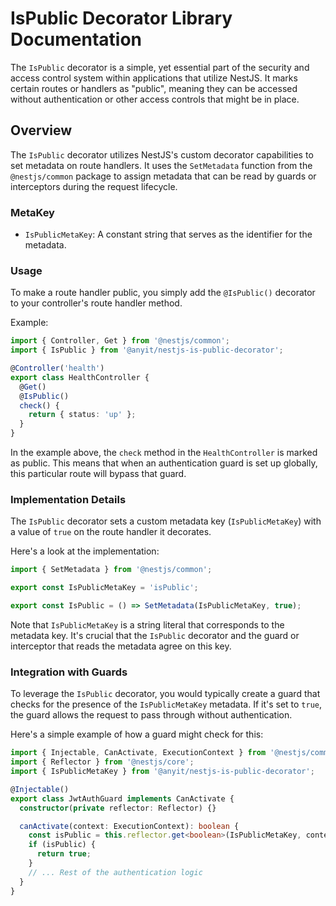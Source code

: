 # IsPublic Decorator Library Documentation

The `IsPublic` decorator is a simple, yet essential part of the security and access control system within applications
that utilize NestJS. It marks certain routes or handlers as "public", meaning they can be accessed without
authentication or other access controls that might be in place.

## Overview

The `IsPublic` decorator utilizes NestJS's custom decorator capabilities to set metadata on route handlers. It uses the
`SetMetadata` function from the `@nestjs/common` package to assign metadata that can be read by guards or interceptors
during the request lifecycle.

### MetaKey

- `IsPublicMetaKey`: A constant string that serves as the identifier for the metadata.

### Usage

To make a route handler public, you simply add the `@IsPublic()` decorator to your controller's route handler method.

Example:

```typescript
import { Controller, Get } from '@nestjs/common';
import { IsPublic } from '@anyit/nestjs-is-public-decorator';

@Controller('health')
export class HealthController {
  @Get()
  @IsPublic()
  check() {
    return { status: 'up' };
  }
}
```

In the example above, the `check` method in the `HealthController` is marked as public. This means that when an
authentication guard is set up globally, this particular route will bypass that guard.

### Implementation Details

The `IsPublic` decorator sets a custom metadata key (`IsPublicMetaKey`) with a value of `true` on the route handler it
decorates.

Here's a look at the implementation:

```typescript
import { SetMetadata } from '@nestjs/common';

export const IsPublicMetaKey = 'isPublic';

export const IsPublic = () => SetMetadata(IsPublicMetaKey, true);
```

Note that `IsPublicMetaKey` is a string literal that corresponds to the metadata key. It's crucial that the `IsPublic`
decorator and the guard or interceptor that reads the metadata agree on this key.

### Integration with Guards

To leverage the `IsPublic` decorator, you would typically create a guard that checks for the presence of the
`IsPublicMetaKey` metadata. If it's set to `true`, the guard allows the request to pass through without authentication.

Here's a simple example of how a guard might check for this:

```typescript
import { Injectable, CanActivate, ExecutionContext } from '@nestjs/common';
import { Reflector } from '@nestjs/core';
import { IsPublicMetaKey } from '@anyit/nestjs-is-public-decorator';

@Injectable()
export class JwtAuthGuard implements CanActivate {
  constructor(private reflector: Reflector) {}

  canActivate(context: ExecutionContext): boolean {
    const isPublic = this.reflector.get<boolean>(IsPublicMetaKey, context.getHandler());
    if (isPublic) {
      return true;
    }
    // ... Rest of the authentication logic
  }
}
```

